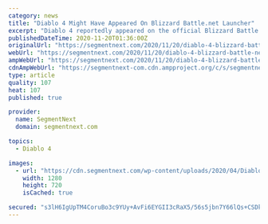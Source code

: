 ```yaml
---
category: news
title: "Diablo 4 Might Have Appeared On Blizzard Battle.net Launcher"
excerpt: "Diablo 4 reportedly appeared on the official Blizzard Battle.net Launcher earlier today for a few seconds before being removed."
publishedDateTime: 2020-11-20T01:36:00Z
originalUrl: "https://segmentnext.com/2020/11/20/diablo-4-blizzard-battle-net-launcher/"
webUrl: "https://segmentnext.com/2020/11/20/diablo-4-blizzard-battle-net-launcher/"
ampWebUrl: "https://segmentnext.com/2020/11/20/diablo-4-blizzard-battle-net-launcher/amp/"
cdnAmpWebUrl: "https://segmentnext-com.cdn.ampproject.org/c/s/segmentnext.com/2020/11/20/diablo-4-blizzard-battle-net-launcher/amp/"
type: article
quality: 107
heat: 107
published: true

provider:
  name: SegmentNext
  domain: segmentnext.com

topics:
  - Diablo 4

images:
  - url: "https://cdn.segmentnext.com/wp-content/uploads/2020/04/Diablo-4-Barbarian-Dual-Wield.jpg"
    width: 1280
    height: 720
    isCached: true

secured: "s3lH6IgUpTM4CoruBo3c9YUy+AvFi6EYGII3cRaX5/56s5jbn7Y66lQs+CSDkPeHC9s6Lq8rwHyT21HUHsN6LTCo7Yf3dF84W8HWcpPA/ZLpW4hFw7ho6AU4hohwCexhx+MejS41E5+q7iwBPygeurQlC9UHPBZOzXS6tXjEVXiDAFcu3ieaY1j9R1d/0MsFPB/ZOvSpohreKnklVaOZMVp3E1+Zn1NCSxFpNPgLRtSn+edAroUQqsIwB21Ml03oPB9H+oh90r6JvWBQBTLk7b73jUpekUNtSOy7/rljzsTtu4CTMbanDBZQcJXOqTP1c7V83nF6NGIijGekWFE6xzLKyF8YWdQzRlIHL0bAStc=;IaBnWGO9Sj9N0KtwJUn+Zw=="
---
```


